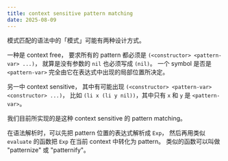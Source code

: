 ```yaml
---
title: context sensitive pattern matching
date: 2025-08-09
---
```


模式匹配的语法中的「模式」可能有两种设计方式。

一种是 context free，
要求所有的 pattern 都必须是 `(<constructor> <pattern-var> ...)`，
就算是没有参数的 `nil` 也必须写成 `(nil)`。
一个 symbol 是否是 `<pattern-var>`
完全由它在表达式中出现的局部位置所决定。

另一中 context sensitive，
其中有可能出现 `(<constructor> <pattern-var> <constructor> ...)`，
比如 `(li x (li y nil))`，其中只有 `x` 和 `y` 是 `<pattern-var>`。

我们目前所实现的是这种 context sensitive 的 pattern matching。

在语法解析时，可以先把 pattern 位置的表达式解析成 `Exp`，
然后再用类似 `evaluate` 的函数把 `Exp` 在当前 context 中转化为 pattern。
类似的函数可以叫做 "patternize" 或 "patternify"。
